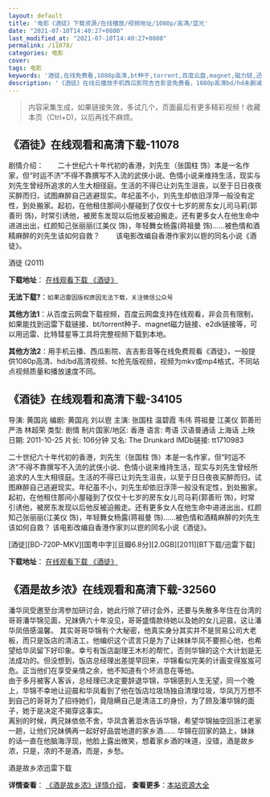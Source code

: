 ```yaml
---
layout: default
title: '电影《酒徒》下载资源/在线播放/视频地址/1080p/高清/蓝光'
date: "2021-07-10T14:40:27+0800"
last_modified_at: "2021-07-10T14:40:27+0800"
permalink: /11078/
categories: 电影
cover:
tags: 电影
keywords: '酒徒,在线免费看,1080p高清,bt种子,torrent,百度云盘,magnet,磁力链,迅雷下载资源'
description: '《酒徒》在线云播放手机西瓜影院吉吉影音免费看，1080p高清bd/hd未删减完整版和tc抢先枪版，mkv/mp4格式，附带bt/torrent种子、magnet/磁力链、百度云盘、网盘资源迅雷下载链接'
---
```


>内容采集生成，如果链接失效，多试几个，页面最后有更多精彩视频！收藏本页（Ctrl+D)，以后再找不麻烦。


## 《酒徒》在线观看和高清下载-11078

剧情介绍：　　二十世纪六十年代初的香港，刘先生（张国柱 饰）本是一名作家，但“时运不济”不得不靠撰写不入流的武侠小说、色情小说来维持生活，现实与刘先生曾经所追求的人生大相径庭。生活的不得已让刘先生沮丧，以至于日日夜夜买醉而归，试图麻醉自己逃避现实。年纪虽不小，刘先生却依旧浮萍一般没有定性，到处搬家。起初，在他租住那间小屋碰到了仅仅十七岁的房东女儿司马莉(郭善珩 饰)，时常引诱他，被房东发现以后他反被迫搬走。还有更多女人在他生命中进进出出，红颜知己张丽丽(江美仪 饰)，年轻舞女杨露(蒋祖曼 饰)……被色情和酒精麻醉的刘先生该如何自救？ 　　该电影改编自香港作家刘以鬯的同名小说《酒徒》。


酒徒 (2011)

**下载地址**： [在线观看下载 《酒徒》](https://www.btbtdy.me/btdy/dy7987.html) 


**无法下载?**：`如果迅雷因版权原因无法下载，关注微信公众号 `

**其他方法1**：从百度云网盘下载视频，百度云网盘支持在线观看，非会员有限制，如果能找到迅雷下载链接、bt/torrent种子、magnet磁力链接、e2dk链接等，可以用迅雷、比特彗星等工具将完整视频下载到本地。

**其他方法2**：用手机云播、西瓜影院、吉吉影音等在线免费观看《酒徒》，一般提供1080p高清、hd/bd高清视频、tc抢先版视频，视频为mkv或mp4格式，不同站点视频质量和播放速度不同。


## 《酒徒》在线观看和高清下载-34105

导演: 黄国兆 编剧: 黄国兆 刘以鬯 主演: 张国柱 温碧霞 韦伟 蒋祖曼 江美仪 郭善珩 严浩 林超荣 类型: 剧情 制片国家/地区: 香港 语言: 粤语 汉语普通话 上海话 上映日期: 2011-10-25 片长: 106分钟 又名: The Drunkard IMDb链接: tt1710983

二十世纪六十年代初的香港，刘先生（张国柱 饰）本是一名作家，但“时运不济”不得不靠撰写不入流的武侠小说、色情小说来维持生活，现实与刘先生曾经所追求的人生大相径庭。生活的不得已让刘先生沮丧，以至于日日夜夜买醉而归，试图麻醉自己逃避现实。年纪虽不小，刘先生却依旧浮萍一般没有定性，到处搬家。起初，在他租住那间小屋碰到了仅仅十七岁的房东女儿司马莉(郭善珩 饰)，时常引诱他，被房东发现以后他反被迫搬走。还有更多女人在他生命中进进出出，红颜知己张丽丽(江美仪 饰)，年轻舞女杨露(蒋祖曼 饰)……被色情和酒精麻醉的刘先生该如何自救？ 该电影改编自香港作家刘以鬯的同名小说《酒徒》。


[酒徒][BD-720P-MKV][国粤中字][豆瓣6.8分][2.0GB][2011][BT下载/迅雷下载]

**下载地址**： [在线观看下载 《酒徒》](https://www.btdx8.com/torrent/the_drunkard_2011.html) 


## 《酒是故乡浓》在线观看和高清下载-32560

潘华凤受邀至台湾参加研讨会，她此行除了研讨会外，还要与失散多年住在台湾的哥哥潘华锦见面，兄妹俩六十年没见，哥哥盛情款待她以及她的女儿迎晨，这让潘华凤倍感温馨。 其实哥哥华锦有个大秘密，他真实身分其实并不是贸易公司大老板，而只是饭店的清洁工，他编织这个谎言只是为了让妹妹华凤不要担心他，也希望给华凤留下好印象。幸亏有饭店副理王木杉的帮忙，否则华锦的这个大计划是无法成功的。但没想到，饭店总经理出差提早回来，华锦看似完美的计画变得岌岌可危。正当他们在享受亲情之余，他不知道有个坏消息在等他。<br />由于多月被客人客诉，总经理已决定要辞退华锦，华锦感到人生无望，同一个晚上，华锦不幸地让迎晨和华凤看到了他在饭店垃圾场独自清理垃圾，华凤万万想不到自己的哥哥为了招待她们，竟隐瞒自己是清洁工的身份，为了顾及潘华锦的面子，她于是决定不揭穿这事实。<br />离别的时候，两兄妹依依不舍，华凤含著泪水告诉华锦，希望华锦抽空回浙江老家一趟，让他们兄妹俩再一起好好品尝地道的家乡酒&hellip;… 华锦在回家的路上，妹妹的话一直在他脑海浮现，他脸上露出微笑，想着家乡酒的味道，没错，酒是故乡浓，只是，浓的不是酒，而是，乡愁。</p>


酒是故乡浓迅雷下载

**详情查看**： [《酒是故乡浓》详情介绍](/movie/32560/)， **查看更多**：[本站资源大全](/movie/t/all/)

